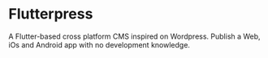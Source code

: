 # Flutterpress
A Flutter-based cross platform CMS inspired on Wordpress.  Publish a Web, iOs and Android app with no development knowledge.
